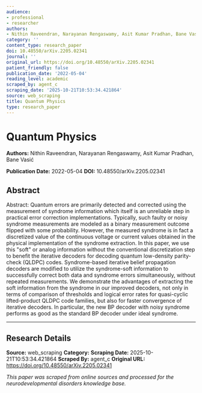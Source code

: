 ```yaml
---
audience:
- professional
- researcher
authors:
- Nithin Raveendran, Narayanan Rengaswamy, Asit Kumar Pradhan, Bane Vasić
category: ''
content_type: research_paper
doi: 10.48550/arXiv.2205.02341
journal: ''
original_url: https://doi.org/10.48550/arXiv.2205.02341
patient_friendly: false
publication_date: '2022-05-04'
reading_level: academic
scraped_by: agent_c
scraping_date: '2025-10-21T10:53:34.421864'
source: web_scraping
title: Quantum Physics
type: research_paper
---
```

# Quantum Physics

**Authors:** Nithin Raveendran, Narayanan Rengaswamy, Asit Kumar Pradhan, Bane Vasić

**Publication Date:** 2022-05-04
**DOI:** 10.48550/arXiv.2205.02341

## Abstract

Abstract:
Quantum errors are primarily detected and corrected using the measurement of syndrome information which itself is an unreliable step in practical error correction implementations. Typically, such faulty or noisy syndrome measurements are modeled as a binary measurement outcome flipped with some probability. However, the measured syndrome is in fact a discretized value of the continuous voltage or current values obtained in the physical implementation of the syndrome extraction. In this paper, we use this "soft" or analog information without the conventional discretization step to benefit the iterative decoders for decoding quantum low-density parity-check (QLDPC) codes. Syndrome-based iterative belief propagation decoders are modified to utilize the syndrome-soft information to successfully correct both data and syndrome errors simultaneously, without repeated measurements. We demonstrate the advantages of extracting the soft information from the syndrome in our improved decoders, not only in terms of comparison of thresholds and logical error rates for quasi-cyclic lifted-product QLDPC code families, but also for faster convergence of iterative decoders. In particular, the new BP decoder with noisy syndrome performs as good as the standard BP decoder under ideal syndrome.

---

## Research Details

**Source:** web_scraping
**Category:** 
**Scraping Date:** 2025-10-21T10:53:34.421864
**Scraped By:** agent_c
**Original URL:** https://doi.org/10.48550/arXiv.2205.02341

*This paper was scraped from online sources and processed for the neurodevelopmental disorders knowledge base.*
